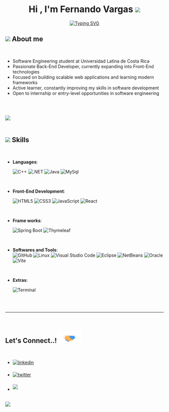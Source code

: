 <h1 align="center"><b>Hi , I'm Fernando Vargas </b><img src="https://media.giphy.com/media/hvRJCLFzcasrR4ia7z/giphy.gif" width="35"></h1>
<!--  -->

<p align="center">
  <a href="https://git.io/typing-svg"><img src="https://readme-typing-svg.herokuapp.com?font=Fira+Code&pause=1000&color=1E00F7&width=435&lines=Software+Engineer+student;Back-End+developer;Active+Learner%2FResearcher" alt="Typing SVG" /></a>
</p>


## <picture><img src = "https://cdn-icons-png.flaticon.com/512/3135/3135715.png" width = 50px></picture> **About me**



<br>

- Software Engineering student at Universidad Latina de Costa Rica  
- Passionate Back-End Developer, currently expanding into Front-End technologies  
- Focused on building scalable web applications and learning modern frameworks  
- Active learner, constantly improving my skills in software development  
- Open to internship or entry-level opportunities in software engineering  

<br><br>

<img src="https://user-images.githubusercontent.com/73097560/115834477-dbab4500-a447-11eb-908a-139a6edaec5c.gif"><br><br>


## <img src="https://media2.giphy.com/media/QssGEmpkyEOhBCb7e1/giphy.gif?cid=ecf05e47a0n3gi1bfqntqmob8g9aid1oyj2wr3ds3mg700bl&rid=giphy.gif" width ="25"><b> Skills</b>
<br>

<p align="center">

- **Languages**:
   
    ![C++](https://img.shields.io/badge/C++%20-%2300599C.svg?style=for-the-badge&logo=c%2B%2B&logoColor=white)
    ![.NET]( https://img.shields.io/badge/.NET-%2300599C.svg?style=for-the-badge&logoColor=white&color=blue)
    ![Java]( https://img.shields.io/badge/Java-yellow?style=for-the-badge&logoColor=white&color=yellow)
  ![MySql](https://img.shields.io/badge/MySql-blue?style=for-the-badge&logo=mysql&logoColor=white)




<br>   
    
- **Front-End Development**:
 
   ![HTML5](https://img.shields.io/badge/HTML5-%23E34F26.svg?style=for-the-badge&logo=html5&logoColor=white)
   ![CSS3](https://img.shields.io/badge/CSS3-%231572B6.svg?style=for-the-badge&logo=css3&logoColor=white)
   ![JavaScript](https://img.shields.io/badge/JavaScript-%23F7DF1E.svg?style=for-the-badge&logo=javascript&logoColor=black)
   ![React](https://img.shields.io/badge/React-%2361DAFB.svg?style=for-the-badge&logo=react&logoColor=black)


<br>

- **Frame works**:

    ![Spring Boot](https://img.shields.io/badge/Spring%20Boot-white?style=for-the-badge&logo=springboot&logoColor=black&color=white)
    ![Thymeleaf](https://img.shields.io/badge/Thymeleaf-green?style=for-the-badge&logo=thymeleaf&logoColor=white&color=green)
    
<br>

- **Softwares and Tools**:  
   ![GitHub](https://img.shields.io/badge/GitHub-%23121011.svg?style=for-the-badge&logo=github&logoColor=white)
   ![Linux](https://img.shields.io/badge/Linux-FCC624?style=for-the-badge&logo=linux&logoColor=black)
   ![Visual Studio Code](https://img.shields.io/badge/VS%20Code-0078d7.svg?style=for-the-badge&logo=visual-studio-code&logoColor=white)
   ![Eclipse](https://img.shields.io/badge/Eclipse-2C2255?style=for-the-badge&logo=eclipseide&logoColor=white)
   ![NetBeans](https://img.shields.io/badge/NetBeans-1B6AC6?style=for-the-badge&logo=apachenetbeanside&logoColor=white)
   ![Oracle](https://img.shields.io/badge/Oracle-FF0000?style=for-the-badge&logo=oracle&logoColor=white)
   ![Vite](https://img.shields.io/badge/Vite-%23646CFF.svg?style=for-the-badge&logo=vite&logoColor=white)


  


<br>

- **Extras**:

    ![Terminal](https://img.shields.io/badge/Terminal-%23054020?style=for-the-badge&logo=gnu-bash&logoColor=white)
     


</p>

<br>
<br>

-----

<br>

## <b> Let's Connect..!</b><img src="https://github.com/0xAbdulKhalid/0xAbdulKhalid/raw/main/assets/mdImages/handshake.gif" width ="80">
<br>
<div align='left'>

<ul>

<li>
<a href="www.linkedin.com/in/fernando-v-b462b4261" target="_blank">
<img src="https://img.shields.io/badge/linkedin:  Fernando Vargas-%2300acee.svg?color=405DE6&style=for-the-badge&logo=linkedin&logoColor=white" alt=linkedin style="margin-bottom: 5px;"/>
</a>
</li>

<br>

<li>
<a href="(https://twitter.com/fernan_3412)" target="_blank">
<img src="https://img.shields.io/badge/twitter:  Fernando Vargas Ramirez-%2300acee.svg?color=1DA1F2&style=for-the-badge&logo=twitter&logoColor=white" alt=twitter style="margin-bottom: 5px;"/>
</a>
</li>

<br>

<li>
<a href="mailto:fervargasramirez1@gmail.com" target="_blank">
<img src="https://img.shields.io/badge/gmail:  fervargasramirez1@gmail.com-%23EA4335.svg?style=for-the-badge&logo=gmail&logoColor=white" t=mail style="margin-bottom: 5px;" />
</a>
</li>
	
</ul>
</div>

<br>
<img src="https://user-images.githubusercontent.com/73097560/115834477-dbab4500-a447-11eb-908a-139a6edaec5c.gif">
<br>
<br>
<br>

<div align='center'>
